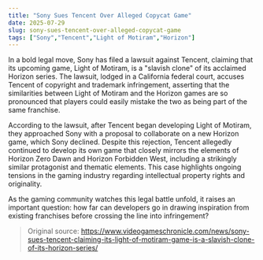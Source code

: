 ```yaml
---
title: "Sony Sues Tencent Over Alleged Copycat Game"
date: 2025-07-29
slug: sony-sues-tencent-over-alleged-copycat-game
tags: ["Sony","Tencent","Light of Motiram","Horizon"]
---
```


In a bold legal move, Sony has filed a lawsuit against Tencent, claiming that its upcoming game, Light of Motiram, is a "slavish clone" of its acclaimed Horizon series. The lawsuit, lodged in a California federal court, accuses Tencent of copyright and trademark infringement, asserting that the similarities between Light of Motiram and the Horizon games are so pronounced that players could easily mistake the two as being part of the same franchise.

According to the lawsuit, after Tencent began developing Light of Motiram, they approached Sony with a proposal to collaborate on a new Horizon game, which Sony declined. Despite this rejection, Tencent allegedly continued to develop its own game that closely mirrors the elements of Horizon Zero Dawn and Horizon Forbidden West, including a strikingly similar protagonist and thematic elements. This case highlights ongoing tensions in the gaming industry regarding intellectual property rights and originality.

As the gaming community watches this legal battle unfold, it raises an important question: how far can developers go in drawing inspiration from existing franchises before crossing the line into infringement?
> Original source: https://www.videogameschronicle.com/news/sony-sues-tencent-claiming-its-light-of-motiram-game-is-a-slavish-clone-of-its-horizon-series/